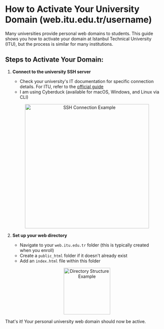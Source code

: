 # How to Activate Your University Domain (web.itu.edu.tr/username)

Many universities provide personal web domains to students. This guide shows you how to activate your domain at Istanbul Technical University (ITU), but the process is similar for many institutions.

## Steps to Activate Your Domain:

1) **Connect to the university SSH server**
   - Check your university's IT documentation for specific connection details. For ITU, refer to the [official guide](https://bidb.itu.edu.tr/seyir-defteri/blog/2013/09/06/windows-ssh-server-kurulumu-ve-yap%C4%B1land%C4%B1r%C4%B1lmas%C4%B1)
   - I am using Cyberduck (available for macOS, Windows, and Linux via CLI)

   <p align="center">
     <img width="400" alt="SSH Connection Example" src="https://github.com/user-attachments/assets/cede96d4-2723-4c90-bbd6-9bb63759871b" />
   </p>

1) **Set up your web directory**
   - Navigate to your `web.itu.edu.tr` folder (this is typically created when you enroll)
   - Create a `public_html` folder if it doesn't already exist
   - Add an `index.html` file within this folder
   
   <p align="center">
     <img width="150" alt="Directory Structure Example" src="https://github.com/user-attachments/assets/207fb27c-e454-4bba-9c48-5b39b4a9c94c" />
   </p>

That's it! Your personal university web domain should now be active.
